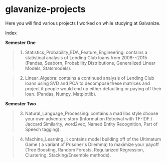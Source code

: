# glavanize-projects
Here you will find various projects I worked on while studying at Galvanize.

Index

**Semester One**

> 1) Statistics_Probability_EDA_Feature_Engineering: contains a statistical analysis of Lending Club loans from 2008-~2015 (Pandas, Seaborn, Probability Distributions, Generalized Linear Models, Statsmodels). 

> 2) Linear_Algebra: contains a continued analysis of Lending Club loans using SVD and PCA to decompose these matrices and project if people would end up either defaulting or paying off their loan. (Pandas, Numpy, Matplotlib).

**Semester Two**

> 3) Natural_Language_Processing: contains a mad libs style choose your own adventure story (Information Retreival with TF-IDF / Jaccard Similarity, word2vec, Named Entity Recognition, Part of Speech tagging).

> 4) Machine_Learning_I: contains model building off of the Ultimatum Game ( a variant of Prisoner's Dilemma) to maximize your payoff (Tree Boosting, Random Forests, Regularized Regression, Clustering, Stacking/Ensemble methods).
